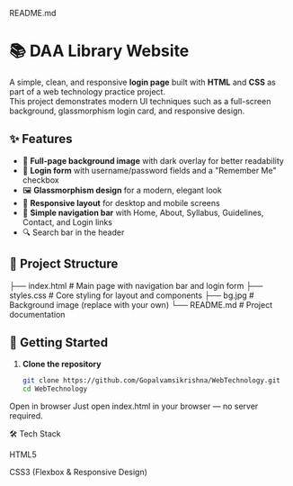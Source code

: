 README.md
# 📚 DAA Library Website

A simple, clean, and responsive **login page** built with **HTML** and **CSS** as part of a web technology practice project.  
This project demonstrates modern UI techniques such as a full-screen background, glassmorphism login card, and responsive design.

## ✨ Features
- 🌄 **Full-page background image** with dark overlay for better readability  
- 🔐 **Login form** with username/password fields and a "Remember Me" checkbox  
- 🖼️ **Glassmorphism design** for a modern, elegant look  
- 📱 **Responsive layout** for desktop and mobile screens  
- 🎯 **Simple navigation bar** with Home, About, Syllabus, Guidelines, Contact, and Login links  
- 🔍 Search bar in the header  

## 📂 Project Structure


├── index.html # Main page with navigation bar and login form
├── styles.css # Core styling for layout and components
├── bg.jpg # Background image (replace with your own)
└── README.md # Project documentation


## 🚀 Getting Started

1. **Clone the repository**
   ```bash
   git clone https://github.com/Gopalvamsikrishna/WebTechnology.git
   cd WebTechnology


Open in browser
Just open index.html in your browser — no server required.

🛠️ Tech Stack

HTML5

CSS3 (Flexbox & Responsive Design)
